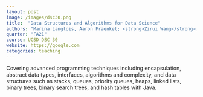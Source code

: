 ```yaml
---
layout: post
image: /images/dsc30.png
title:  "Data Structures and Algorithms for Data Science"
authors: "Marina Langlois, Aaron Fraenkel; <strong>Zirui Wang</strong>, ..."
quarter: "FA21"
course: UCSD DSC 30
website: https://google.com
categories: teaching
---
```

Covering advanced programming techniques including encapsulation, abstract data types, interfaces, algorithms and complexity, and data structures such as stacks, queues, priority queues, heaps, linked lists, binary trees, binary search trees, and hash tables with Java.